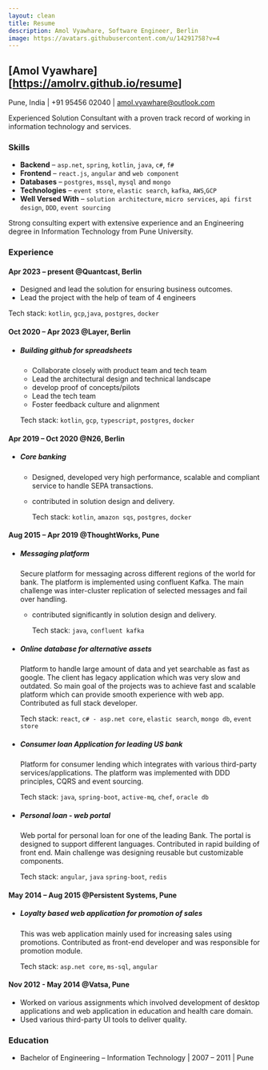 ```yaml
---
layout: clean
title: Resume
description: Amol Vyawhare, Software Engineer, Berlin
image: https://avatars.githubusercontent.com/u/14291758?v=4
---
```


## [Amol Vyawhare][https://amolrv.github.io/resume]

Pune, India \| +91 95456 02040 \| [amol.vyawhare@outlook.com](mailto:amol.vyawhare@outlook.com)

Experienced Solution Consultant with a proven track record of working in information technology and services.

### <i class="fa fa-code"></i> Skills

- **Backend** – `asp.net`, `spring`, `kotlin`, `java`, `c#`, `f#`
- **Frontend** – `react.js`, `angular` and `web component`
- **Databases** – `postgres`, `mssql`, `mysql` and `mongo`
- **Technologies** – `event store`, `elastic search`, `kafka`, `AWS`,`GCP`
- **Well Versed With** – `solution architecture`, `micro services`, `api first design`, `DDD`, `event sourcing`

Strong consulting expert with extensive experience and an Engineering degree in Information Technology from Pune University.

### <i class="fa fa-tools"></i> Experience

#### <i class="fa fa-code-branch"></i> Apr 2023 – present @Quantcast, Berlin

- Designed and lead the solution for ensuring business outcomes.
- Lead the project with the help of team of 4 engineers

Tech stack: `kotlin`, `gcp`,`java`, `postgres`, `docker`

#### <i class="fa fa-code-branch"></i> Oct 2020 – Apr 2023 @Layer, Berlin

- ##### Building github for spreadsheets

  - Collaborate closely with product team and tech team
  - Lead the architectural design and technical landscape
  - develop proof of concepts/pilots
  - Lead the tech team
  - Foster feedback culture and alignment

   Tech stack: `kotlin`, `gcp`, `typescript`, `postgres`, `docker`

#### <i class="fa fa-code-branch"></i> Apr 2019 – Oct 2020 @N26, Berlin

- ##### Core banking

  - Designed, developed very high performance, scalable and compliant service to handle SEPA transactions.
  - contributed in solution design and delivery.

    Tech stack: `kotlin`, `amazon sqs`, `postgres`, `docker`

#### <i class="fa fa-code-branch"></i> Aug 2015 – Apr 2019 @ThoughtWorks, Pune

- ##### Messaging platform

    Secure platform for messaging across different regions of the world for bank. The platform is implemented using confluent Kafka. The main challenge was inter-cluster replication of selected messages and fail over handling.

  - contributed significantly in solution design and delivery.

    Tech stack: `java`, `confluent kafka`

- ##### Online database for alternative assets

   Platform to handle large amount of data and yet searchable as fast as google. The client has legacy application which was very slow and outdated. So main goal of the projects was to achieve fast and scalable platform which can provide smooth experience with web app. Contributed as full stack developer.

    Tech stack: `react`, `c# - asp.net core`, `elastic search`, `mongo db`, `event store`

- ##### Consumer loan Application for leading US bank

   Platform for consumer lending which integrates with various third-party services/applications. The platform was implemented with DDD principles, CQRS and event sourcing.

   Tech stack: `java`, `spring-boot`, `active-mq`, `chef`, `oracle db`

- ##### Personal loan - web portal

   Web portal for personal loan for one of the leading Bank. The portal is designed to support different languages. Contributed in rapid building of front end. Main challenge was designing reusable but customizable components.

   Tech stack: `angular`, `java` `spring-boot`, `redis`

#### <i class="fa fa-code-branch"></i> May 2014 – Aug 2015 @Persistent Systems, Pune

- ##### Loyalty based web application for promotion of sales

   This was web application mainly used for increasing sales using promotions. Contributed as front-end developer and was responsible for promotion module.

   Tech stack: `asp.net core`, `ms-sql`, `angular`

#### <i class="fa fa-code-branch"></i> Nov 2012 - May 2014 @Vatsa, Pune

- Worked on various assignments which involved development of desktop applications and
    web application in education and health care domain.
- Used various third-party UI tools to deliver quality.

### <i class="fa fa-graduation-cap"></i> Education

- Bachelor of Engineering – Information Technology \| 2007 – 2011 \| Pune
